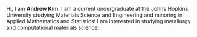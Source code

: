 Hi, I am **Andrew Kim**. I am a current undergraduate at the Johns Hopkins University studying Materials
Science and Engineering and minoring in Applied Mathematics and Statistics! I am interested in
studying metallurgy and computational materials science.

<!---
AndrooK56/AndrooK56 is a ✨ special ✨ repository because its `README.md` (this file) appears on your GitHub profile.
You can click the Preview link to take a look at your changes.
--->
